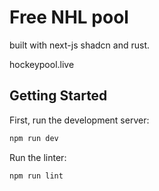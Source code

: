 # Free NHL pool 
built with next-js shadcn and rust.

hockeypool.live

## Getting Started

First, run the development server:

```bash
npm run dev
```

Run the linter:

```bash
npm run lint
```

